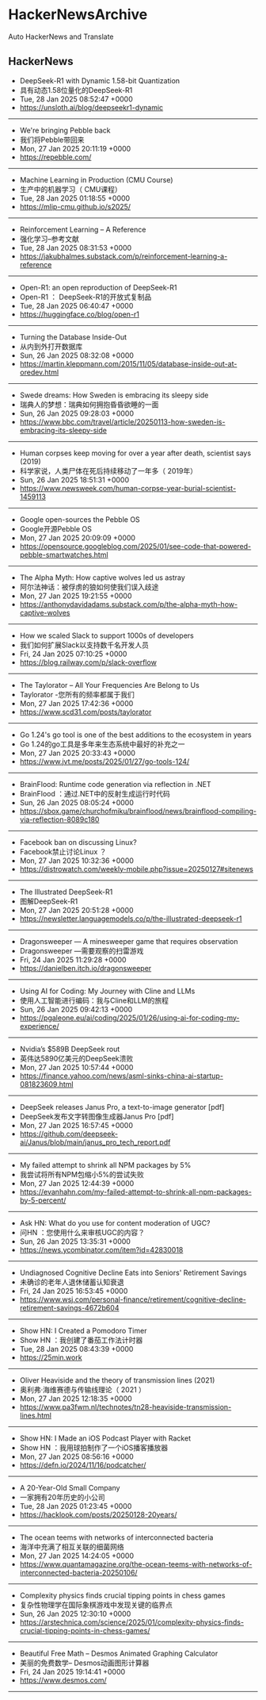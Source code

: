 # HackerNewsArchive
Auto HackerNews and Translate

## HackerNews
* DeepSeek-R1 with Dynamic 1.58-bit Quantization
* 具有动态1.58位量化的DeepSeek-R1
* Tue, 28 Jan 2025 08:52:47 +0000
* https://unsloth.ai/blog/deepseekr1-dynamic
----
* We're bringing Pebble back
* 我们将Pebble带回来
* Mon, 27 Jan 2025 20:11:19 +0000
* https://repebble.com/
----
* Machine Learning in Production (CMU Course)
* 生产中的机器学习（ CMU课程）
* Tue, 28 Jan 2025 01:18:55 +0000
* https://mlip-cmu.github.io/s2025/
----
* Reinforcement Learning – A Reference
* 强化学习–参考文献
* Tue, 28 Jan 2025 08:31:53 +0000
* https://jakubhalmes.substack.com/p/reinforcement-learning-a-reference
----
* Open-R1: an open reproduction of DeepSeek-R1
* Open-R1 ： DeepSeek-R1的开放式复制品
* Tue, 28 Jan 2025 06:40:47 +0000
* https://huggingface.co/blog/open-r1
----
* Turning the Database Inside-Out
* 从内到外打开数据库
* Sun, 26 Jan 2025 08:32:08 +0000
* https://martin.kleppmann.com/2015/11/05/database-inside-out-at-oredev.html
----
* Swede dreams: How Sweden is embracing its sleepy side
* 瑞典人的梦想：瑞典如何拥抱昏昏欲睡的一面
* Sun, 26 Jan 2025 09:28:03 +0000
* https://www.bbc.com/travel/article/20250113-how-sweden-is-embracing-its-sleepy-side
----
* Human corpses keep moving for over a year after death, scientist says (2019)
* 科学家说，人类尸体在死后持续移动了一年多（ 2019年）
* Sun, 26 Jan 2025 18:51:31 +0000
* https://www.newsweek.com/human-corpse-year-burial-scientist-1459113
----
* Google open-sources the Pebble OS
* Google开源Pebble OS
* Mon, 27 Jan 2025 20:09:09 +0000
* https://opensource.googleblog.com/2025/01/see-code-that-powered-pebble-smartwatches.html
----
* The Alpha Myth: How captive wolves led us astray
* 阿尔法神话：被俘虏的狼如何使我们误入歧途
* Mon, 27 Jan 2025 19:21:55 +0000
* https://anthonydavidadams.substack.com/p/the-alpha-myth-how-captive-wolves
----
* How we scaled Slack to support 1000s of developers
* 我们如何扩展Slack以支持数千名开发人员
* Fri, 24 Jan 2025 07:10:25 +0000
* https://blog.railway.com/p/slack-overflow
----
* The Taylorator – All Your Frequencies Are Belong to Us
* Taylorator -您所有的频率都属于我们
* Mon, 27 Jan 2025 17:42:36 +0000
* https://www.scd31.com/posts/taylorator
----
* Go 1.24's go tool is one of the best additions to the ecosystem in years
* Go 1.24的go工具是多年来生态系统中最好的补充之一
* Mon, 27 Jan 2025 20:33:43 +0000
* https://www.jvt.me/posts/2025/01/27/go-tools-124/
----
* BrainFlood: Runtime code generation via reflection in .NET
* BrainFlood ：通过.NET中的反射生成运行时代码
* Sun, 26 Jan 2025 08:05:24 +0000
* https://sbox.game/churchofmiku/brainflood/news/brainflood-compiling-via-reflection-8089c180
----
* Facebook ban on discussing Linux?
* Facebook禁止讨论Linux ？
* Mon, 27 Jan 2025 10:32:36 +0000
* https://distrowatch.com/weekly-mobile.php?issue=20250127#sitenews
----
* The Illustrated DeepSeek-R1
* 图解DeepSeek-R1
* Mon, 27 Jan 2025 20:51:28 +0000
* https://newsletter.languagemodels.co/p/the-illustrated-deepseek-r1
----
* Dragonsweeper — A minesweeper game that requires observation
* Dragonsweeper —需要观察的扫雷游戏
* Fri, 24 Jan 2025 11:29:28 +0000
* https://danielben.itch.io/dragonsweeper
----
* Using AI for Coding: My Journey with Cline and LLMs
* 使用人工智能进行编码：我与Cline和LLM的旅程
* Sun, 26 Jan 2025 09:42:13 +0000
* https://pgaleone.eu/ai/coding/2025/01/26/using-ai-for-coding-my-experience/
----
* Nvidia’s $589B DeepSeek rout
* 英伟达5890亿美元的DeepSeek溃败
* Mon, 27 Jan 2025 10:57:44 +0000
* https://finance.yahoo.com/news/asml-sinks-china-ai-startup-081823609.html
----
* DeepSeek releases Janus Pro, a text-to-image generator [pdf]
* DeepSeek发布文字转图像生成器Janus Pro [pdf]
* Mon, 27 Jan 2025 16:57:45 +0000
* https://github.com/deepseek-ai/Janus/blob/main/janus_pro_tech_report.pdf
----
* My failed attempt to shrink all NPM packages by 5%
* 我尝试将所有NPM包缩小5%的尝试失败
* Mon, 27 Jan 2025 12:44:39 +0000
* https://evanhahn.com/my-failed-attempt-to-shrink-all-npm-packages-by-5-percent/
----
* Ask HN: What do you use for content moderation of UGC?
* 问HN ：您使用什么来审核UGC的内容？
* Sun, 26 Jan 2025 13:35:31 +0000
* https://news.ycombinator.com/item?id=42830018
----
* Undiagnosed Cognitive Decline Eats into Seniors' Retirement Savings
* 未确诊的老年人退休储蓄认知衰退
* Fri, 24 Jan 2025 16:53:45 +0000
* https://www.wsj.com/personal-finance/retirement/cognitive-decline-retirement-savings-4672b604
----
* Show HN: I Created a Pomodoro Timer
* Show HN ：我创建了番茄工作法计时器
* Tue, 28 Jan 2025 08:43:39 +0000
* https://25min.work
----
* Oliver Heaviside and the theory of transmission lines (2021)
* 奥利弗·海维赛德与传输线理论（ 2021 ）
* Mon, 27 Jan 2025 12:18:35 +0000
* https://www.pa3fwm.nl/technotes/tn28-heaviside-transmission-lines.html
----
* Show HN: I Made an iOS Podcast Player with Racket
* Show HN ：我用球拍制作了一个iOS播客播放器
* Mon, 27 Jan 2025 08:56:16 +0000
* https://defn.io/2024/11/16/podcatcher/
----
* A 20-Year-Old Small Company
* 一家拥有20年历史的小公司
* Tue, 28 Jan 2025 01:23:45 +0000
* https://hacklook.com/posts/20250128-20years/
----
* The ocean teems with networks of interconnected bacteria
* 海洋中充满了相互关联的细菌网络
* Mon, 27 Jan 2025 14:24:05 +0000
* https://www.quantamagazine.org/the-ocean-teems-with-networks-of-interconnected-bacteria-20250106/
----
* Complexity physics finds crucial tipping points in chess games
* 复杂性物理学在国际象棋游戏中发现关键的临界点
* Sun, 26 Jan 2025 12:30:10 +0000
* https://arstechnica.com/science/2025/01/complexity-physics-finds-crucial-tipping-points-in-chess-games/
----
* Beautiful Free Math – Desmos Animated Graphing Calculator
* 美丽的免费数学– Desmos动画图形计算器
* Fri, 24 Jan 2025 19:14:41 +0000
* https://www.desmos.com/
----


